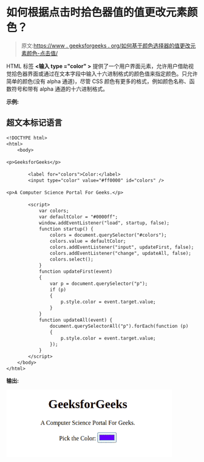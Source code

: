 # 如何根据点击时拾色器值的值更改元素颜色？

> 原文:[https://www . geeksforgeeks . org/如何基于颜色选择器的值更改元素颜色-点击值/](https://www.geeksforgeeks.org/how-to-change-an-element-color-based-on-value-of-the-color-picker-value-on-click/)

HTML 标签 **<输入 type ="color" >** 提供了一个用户界面元素，允许用户借助视觉拾色器界面或通过在文本字段中输入十六进制格式的颜色值来指定颜色。只允许简单的颜色(没有 alpha 通道)，尽管 CSS 颜色有更多的格式，例如颜色名称、函数符号和带有 alpha 通道的十六进制格式。

**示例:**

## 超文本标记语言

```htmlhtml
<!DOCTYPE html>
<html>
    <body>

<p>GeeksforGeeks</p>

        <label for="colors">Color:</label>
        <input type="color" value="#ff0000" id="colors" />

<p>A Computer Science Portal For Geeks.</p>

        <script>
            var colors;
            var defaultColor = "#0000ff";
            window.addEventListener("load", startup, false);
            function startup() {
                colors = document.querySelector("#colors");
                colors.value = defaultColor;
                colors.addEventListener("input", updateFirst, false);
                colors.addEventListener("change", updateAll, false);
                colors.select();
            }
            function updateFirst(event)
            {
                var p = document.querySelector("p");
                if (p) 
                {
                    p.style.color = event.target.value;
                }
            }
            function updateAll(event) {
                document.querySelectorAll("p").forEach(function (p) 
                {
                    p.style.color = event.target.value;
                });
            }
        </script>
    </body>
</html>
```

**输出:**

![](img/e36bcd8157e6d8e88b2442a673195b58.png)